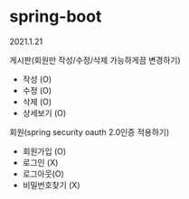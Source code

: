 # spring-boot
2021.1.21

게시판(회원만 작성/수정/삭제 가능하게끔 변경하기)
  - 작성 (O)
  - 수정 (O)
  - 삭제 (O)
  - 상세보기 (O)
  
회원(spring security oauth 2.0인증 적용하기)
  - 회원가입 (O)
  - 로그인 (X)
  - 로그아웃(O)
  - 비밀번호찾기 (X)
